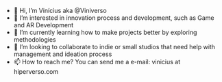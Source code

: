 - 👋 Hi, I’m Vinícius aka @Viniverso
- 👀 I’m interested in innovation process and development, such as Game and AR Development
- 🌱 I’m currently learning how to make projects better by exploring methodologies
- 💞️ I’m looking to collaborate to indie or small studios that need help with management and ideation process
- 📫 How to reach me? You can send me a e-mail: vinicius at hiperverso.com

<!---
Viniverso/Viniverso is a ✨ special ✨ repository because its `README.md` (this file) appears on your GitHub profile.
You can click the Preview link to take a look at your changes.
--->
